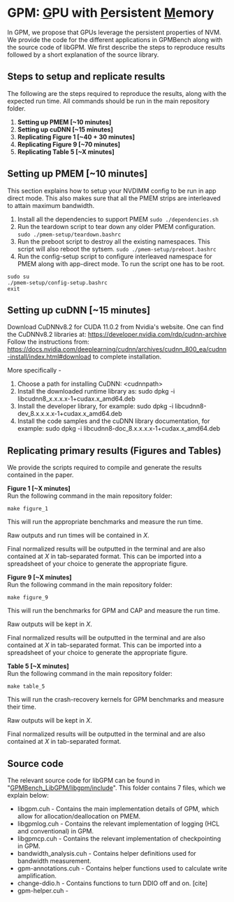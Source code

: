 # GPM: <ins>G</ins>PU with <ins>P</ins>ersistent <ins>M</ins>emory
In GPM, we propose that GPUs leverage the persistent properties of NVM.
We provide the code for the different applications in GPMBench along with the source code of libGPM. 
We first describe the steps to reproduce results followed by a short explanation of the source library.

## Steps to setup and replicate results
The following are the steps required to reproduce the results, along with the expected run time. All commands should be run in the main repository folder.
 1. **Setting up PMEM [~10 minutes]**
 2. **Setting up cuDNN [~15 minutes]**
 3. **Replicating Figure 1 [~40 + 30 minutes]**
 4. **Replicating Figure 9 [~70 minutes]**
 5. **Replicating Table 5 [~X minutes]**


## Setting up PMEM [~10 minutes]
This section explains how to setup your NVDIMM config to be run in app direct mode. This also makes sure that all the PMEM strips are interleaved to attain maximum bandwidth. 
1. Install all the dependencies to support PMEM
`sudo ./dependencies.sh`
2. Run the teardown script to tear down any older PMEM configuration. 
`sudo ./pmem-setup/teardown.bashrc`
3. Run the preboot script to destroy all the existing namespaces. This script will also reboot the sytsem. 
`sudo ./pmem-setup/preboot.bashrc`
4. Run the config-setup script to configure interleaved namespace for PMEM along with app-direct mode. To run the script one has to be root. 
```
sudo su 
./pmem-setup/config-setup.bashrc
exit
```

## Setting up cuDNN [~15 minutes]
Download CuDNNv8.2 for CUDA 11.0.2 from Nvidia's website.
One can find the CuDNNv8.2 libraries at: https://developer.nvidia.com/rdp/cudnn-archive
Follow the instructions from: https://docs.nvidia.com/deeplearning/cudnn/archives/cudnn_800_ea/cudnn-install/index.html#download to complete installation. 

More specifically - 

1. Choose a path for installing CuDNN: \<cudnnpath\>
2. Install the downloaded runtime library as:
sudo dpkg -i libcudnn8_x.x.x.x-1+cudax.x_amd64.deb
3. Install the developer library, for example:
sudo dpkg -i libcudnn8-dev_8.x.x.x.x-1+cudax.x_amd64.deb
4. Install the code samples and the cuDNN library documentation, for example:
sudo dpkg -i libcudnn8-doc_8.x.x.x.x-1+cudax.x_amd64.deb


## Replicating primary results (Figures and Tables)
We provide the scripts required to compile and generate the results contained in the paper.

**Figure 1 [~X minutes]**    
Run the following command in the main repository folder:
```
make figure_1
```
This will run the appropriate benchmarks and measure the run time.    

Raw outputs and run times will be contained in *X*.

Final normalized results will be outputted in the terminal and are also contained at *X* in tab-separated format. This can be imported into a spreadsheet of your choice to generate the appropriate figure.


**Figure 9 [~X minutes]**     
Run the following command in the main repository folder:
```
make figure_9
```
This will run the benchmarks for GPM and CAP and measure the run time. 

Raw outputs will be kept in *X*.

Final normalized results will be outputted in the terminal and are also contained at *X* in tab-separated format. This can be imported into a spreadsheet of your choice to generate the appropriate figure.


**Table 5 [~X minutes]**     
Run the following command in the main repository folder:
```
make table_5
```
This will run the crash-recovery kernels for GPM benchmarks and measure their time. 

Raw outputs will be kept in *X*.

Final normalized results will be outputted in the terminal and are also contained at *X* in tab-separated format.

## Source code
The relevant source code for libGPM can be found in "[GPMBench_LibGPM/libgpm/include](/GPMBench_LibGPM/libgpm/include)".
This folder contains 7 files, which we explain below:
* libgpm.cuh - Contains the main implementation details of GPM, which allow for allocation/deallocation on PMEM.
* libgpmlog.cuh - Contains the relevant implementation of logging (HCL and conventional) in GPM.
* libgpmcp.cuh - Contains the relevant implementation of checkpointing in GPM.
* bandwidth_analysis.cuh - Contains helper definitions used for bandwidth measurement.
* gpm-annotations.cuh - Contains helper functions used to calculate write amplification.
* change-ddio.h - Contains functions to turn DDIO off and on. [cite]
* gpm-helper.cuh - 

